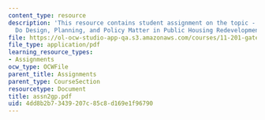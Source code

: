```yaml
---
content_type: resource
description: 'This resource contains student assignment on the topic - Case 1: How
  Do Design, Planning, and Policy Matter in Public Housing Redevelopment?'
file: https://ol-ocw-studio-app-qa.s3.amazonaws.com/courses/11-201-gateway-planning-action-fall-2005/4dd8b2b73439207c85c8d169e1f96790_assn2gp.pdf
file_type: application/pdf
learning_resource_types:
- Assignments
ocw_type: OCWFile
parent_title: Assignments
parent_type: CourseSection
resourcetype: Document
title: assn2gp.pdf
uid: 4dd8b2b7-3439-207c-85c8-d169e1f96790
---
```

